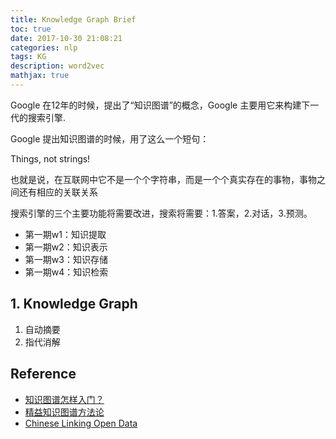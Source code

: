 ```yaml
---
title: Knowledge Graph Brief
toc: true
date: 2017-10-30 21:08:21
categories: nlp
tags: KG
description: word2vec 
mathjax: true
---
```


Google 在12年的时候，提出了“知识图谱”的概念，Google 主要用它来构建下一代的搜索引擎.

<!-- more -->

Google 提出知识图谱的时候，用了这么一个短句：

Things, not strings!

也就是说，在互联网中它不是一个个字符串，而是一个个真实存在的事物，事物之间还有相应的关联关系

搜索引擎的三个主要功能将需要改进，搜索将需要：1.答案，2.对话，3.预测。

- 第一期w1：知识提取
- 第一期w2：知识表示
- 第一期w3：知识存储
- 第一期w4：知识检索

## 1. Knowledge Graph

1. 自动摘要
2. 指代消解   


## Reference

- [知识图谱怎样入门？][1]
- [精益知识图谱方法论][2]
- [Chinese Linking Open Data][3]


[1]: https://www.zhihu.com/question/52368821
[2]: http://blog.memect.cn/wp-content/uploads/2016/09/2016-09-19_ccks.pdf
[3]: http://zhishi.me/